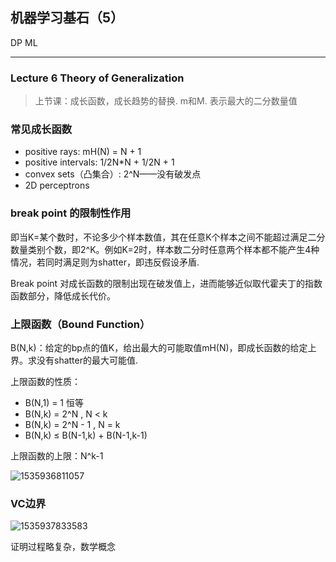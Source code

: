 ## 机器学习基石（5）

DP ML

---

### Lecture 6 Theory of Generalization

> 上节课：成长函数，成长趋势的替换. m和M. 表示最大的二分数量值

### 常见成长函数

- positive rays: mH(N) = N + 1
- positive intervals: 1/2N*N + 1/2N + 1
- convex sets（凸集合）: 2^N——没有破发点
- 2D perceptrons

### break point 的限制性作用

即当K=某个数时，不论多少个样本数值，其在任意K个样本之间不能超过满足二分数量类别个数，即2^K。例如K=2时，样本数二分时任意两个样本都不能产生4种情况，若同时满足则为shatter，即违反假设矛盾.

Break point 对成长函数的限制出现在破发值上，进而能够近似取代霍夫丁的指数函数部分，降低成长代价。

### 上限函数（Bound Function）

B(N,k)：给定的bp点的值K，给出最大的可能取值mH(N)，即成长函数的给定上界。求没有shatter的最大可能值.

上限函数的性质：

- B(N,1) = 1   恒等
- B(N,k) = 2^N , N < k
- B(N,k) = 2^N - 1 , N = k
- B(N,k) ≤ B(N-1,k) + B(N-1,k-1)   

上限函数的上限：N^k-1

![1535936811057](C:\Users\FANLEE~1\AppData\Local\Temp\1535936811057.png)

###  VC边界

![1535937833583](C:\Users\FANLEE~1\AppData\Local\Temp\1535937833583.png)

证明过程略复杂，数学概念



















